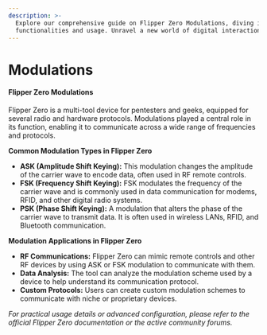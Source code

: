 ```yaml
---
description: >-
  Explore our comprehensive guide on Flipper Zero Modulations, diving into its
  functionalities and usage. Unravel a new world of digital interaction.
---
```


# Modulations

#### Flipper Zero Modulations

Flipper Zero is a multi-tool device for pentesters and geeks, equipped for several radio and hardware protocols. Modulations played a central role in its function, enabling it to communicate across a wide range of frequencies and protocols.

**Common Modulation Types in Flipper Zero**

* **ASK (Amplitude Shift Keying):** This modulation changes the amplitude of the carrier wave to encode data, often used in RF remote controls.
* **FSK (Frequency Shift Keying):** FSK modulates the frequency of the carrier wave and is commonly used in data communication for modems, RFID, and other digital radio systems.
* **PSK (Phase Shift Keying):** A modulation that alters the phase of the carrier wave to transmit data. It is often used in wireless LANs, RFID, and Bluetooth communication.

**Modulation Applications in Flipper Zero**

* **RF Communications:** Flipper Zero can mimic remote controls and other RF devices by using ASK or FSK modulation to communicate with them.
* **Data Analysis:** The tool can analyze the modulation scheme used by a device to help understand its communication protocol.
* **Custom Protocols:** Users can create custom modulation schemes to communicate with niche or proprietary devices.

_For practical usage details or advanced configuration, please refer to the official Flipper Zero documentation or the active community forums._
